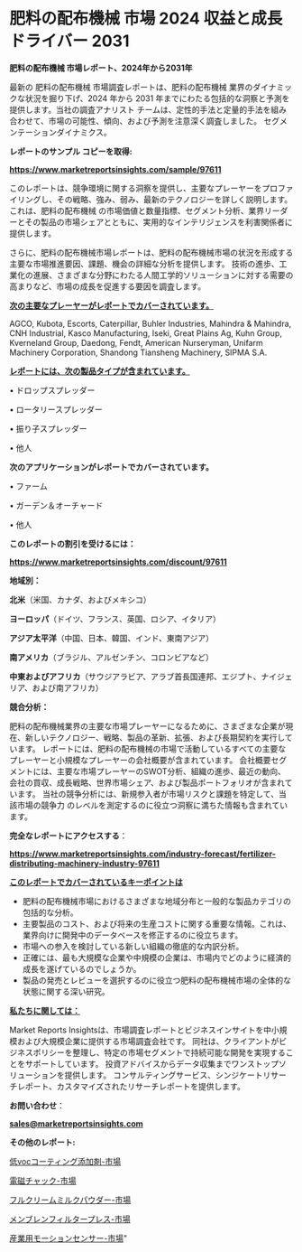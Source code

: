 # 肥料の配布機械 市場 2024 収益と成長ドライバー 2031

<strong>肥料の配布機械 市場レポート、2024年から2031年</strong>

最新の 肥料の配布機械 市場調査レポートは、肥料の配布機械 業界のダイナミックな状況を掘り下げ、2024 年から 2031 年までにわたる包括的な洞察と予測を提供します。当社の調査アナリスト チームは、定性的手法と定量的手法を組み合わせて、市場の可能性、傾向、および予測を注意深く調査しました。 セグメンテーションダイナミクス。



<strong>レポートのサンプル コピーを取得:</strong> <a href=https://www.marketreportsinsights.com/sample/97611>

<strong><u>https://www.marketreportsinsights.com/sample/97611</u></strong></a>

このレポートは、競争環境に関する洞察を提供し、主要なプレーヤーをプロファイリングし、その戦略、強み、弱み、最新のテクノロジーを詳しく説明します。 これは、肥料の配布機械 の市場価値と数量指標、セグメント分析、業界リーダーとその製品の市場シェアとともに、実用的なインテリジェンスを利害関係者に提供します。

さらに、肥料の配布機械市場レポートは、肥料の配布機械市場の状況を形成する主要な市場推進要因、課題、機会の詳細な分析を提供します。 技術の進歩、工業化の進展、さまざまな分野にわたる人間工学的ソリューションに対する需要の高まりなど、市場の成長を促進する要因を調査します。



<strong><u>次の主要なプレーヤーがレポートでカバーされています。</u></strong>

AGCO, Kubota, Escorts, Caterpillar, Buhler Industries, Mahindra & Mahindra, CNH Industrial, Kasco Manufacturing, Iseki, Great Plains Ag, Kuhn Group, Kverneland Group, Daedong, Fendt, American Nurseryman, Unifarm Machinery Corporation, Shandong Tiansheng Machinery, SIPMA S.A.



<strong><u><b>レポートには、次の製品タイプが含まれています。</b></u></strong>

• ドロップスプレッダー

• ロータリースプレッダー

• 振り子スプレッダー

• 他人



<strong><b>次のアプリケーションがレポートでカバーされています。</b></strong>

• ファーム

• ガーデン＆オーチャード

• 他人



<strong><b>このレポートの割引を受けるには：</b></strong><a href=https://www.marketreportsinsights.com/discount/97611>

<strong><u>https://www.marketreportsinsights.com/discount/97611</u></strong></a>



<strong>地域別：</strong>



<strong>北米</strong>（米国、カナダ、およびメキシコ）



<strong>ヨーロッパ</strong>（ドイツ、フランス、英国、ロシア、イタリア）



<strong>アジア太平洋</strong>（中国、日本、韓国、インド、東南アジア）



<strong>南アメリカ</strong>（ブラジル、アルゼンチン、コロンビアなど）



<strong>中東およびアフリカ</strong>（サウジアラビア、アラブ首長国連邦、エジプト、ナイジェリア、および南アフリカ）



<strong>競合分析：</strong>

肥料の配布機械業界の主要な市場プレーヤーになるために、さまざまな企業が現在、新しいテクノロジー、戦略、製品の革新、拡張、および長期契約を実行しています。 レポートには、肥料の配布機械の市場で活動しているすべての主要なプレーヤーと小規模なプレーヤーの会社概要が含まれています。 会社概要セグメントには、主要な市場プレーヤーのSWOT分析、組織の進歩、最近の動向、会社の買収、成長戦略、世界市場シェア、および製品ポートフォリオが含まれています。 当社の競争分析には、新規参入者が市場リスクと課題を特定して、当該市場の競争力 のレベルを測定するのに役立つ洞察に満ちた情報も含まれています。



<strong>完全なレポートにアクセスする</strong>：

<a href=https://www.marketreportsinsights.com/industry-forecast/fertilizer-distributing-machinery-industry-97611>

<strong><u>https://www.marketreportsinsights.com/industry-forecast/fertilizer-distributing-machinery-industry-97611</u></strong></a>



<strong><u><b>このレポートでカバーされているキーポイントは</b></u></strong>
<ul>
  <li>肥料の配布機械市場におけるさまざまな地域分布と一般的な製品カテゴリの包括的な分析。</li>
  <li>主要製品のコスト、および将来の生産コストに関する重要な情報。これは、業界向けに開発中のデータベースを修正するのに役立ちます。</li>
  <li>市場への参入を検討している新しい組織の徹底的な内訳分析。</li>
  <li>正確には、最も大規模な企業や中規模の企業は、市場内でどのように経済的成長を遂げているのでしょうか。</li>
  <li>製品の発売とレビューを選択するのに役立つ肥料の配布機械市場の全体的な状態に関する深い研究。</li>
</ul>


<strong><u><b>私たちに関しては：</b></u></strong>

Market Reports Insightsは、市場調査レポートとビジネスインサイトを中小規模および大規模企業に提供する市場調査会社です。 同社は、クライアントがビジネスポリシーを整理し、特定の市場セグメントで持続可能な開発を実現することをサポートしています。 投資アドバイスからデータ収集までワンストップソリューションを提供します。 コンサルティングサービス、シンジケートリサーチレポート、カスタマイズされたリサーチレポートを提供します。



<strong><b>お問い合わせ</b></strong>：

<a href=mailto:sales@marketreportsinsights.com>

<strong><u>sales@marketreportsinsights.com</u></strong></a>



<strong>その他のレポート:</strong>

<a href=https://www.linkedin.com/pulse/低vocコーティング添加剤-市場-2023-総合分析と事業成長戦略-2030-rv5gf/>低vocコーティング添加剤-市場</a>

<a href=https://www.linkedin.com/pulse/電磁チャック-市場-2023-総利益と主要ベンダー-2030-consumer-connection-collective-360-fdnmf/>電磁チャック-市場</a>

<a href=https://www.linkedin.com/pulse/フルクリームミルクパウダー-市場-2030-年までの需要に焦点を当てた-2023-年調査レポート-pr-news-hub-vdnkf/>フルクリームミルクパウダー-市場</a>

<a href=https://www.linkedin.com/pulse/メンブレンフィルタープレス-市場-2023-swot-分析と成長率-2030-ibajf/>メンブレンフィルタープレス-市場</a>

<a href=https://www.linkedin.com/pulse/産業用モーションセンサー-市場-2023-新興市場-将来の動向と市場需要-2030-ilutf/>産業用モーションセンサー-市場</a>"
